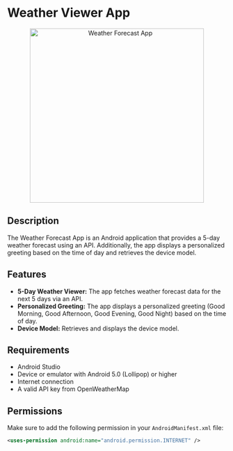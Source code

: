 # Weather Viewer App

<center>
  <img src="https://res.cloudinary.com/dznbdyjwy/image/upload/v1716179261/Screenshot_20240519_232718_ljdoq3.png" alt="Weather Forecast App" width="400"/>
</center>

## Description
The Weather Forecast App is an Android application that provides a 5-day weather forecast using an API. Additionally, the app displays a personalized greeting based on the time of day and retrieves the device model.

## Features
- **5-Day Weather Viewer:** The app fetches weather forecast data for the next 5 days via an API.
- **Personalized Greeting:** The app displays a personalized greeting (Good Morning, Good Afternoon, Good Evening, Good Night) based on the time of day.
- **Device Model:** Retrieves and displays the device model.

## Requirements
- Android Studio
- Device or emulator with Android 5.0 (Lollipop) or higher
- Internet connection
- A valid API key from OpenWeatherMap

## Permissions
Make sure to add the following permission in your `AndroidManifest.xml` file:

```xml
<uses-permission android:name="android.permission.INTERNET" />
